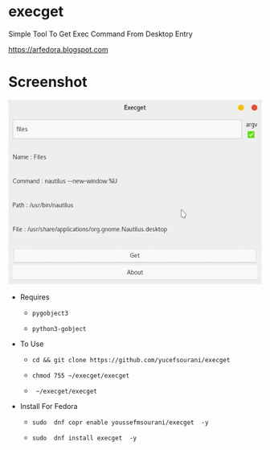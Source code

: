 # execget
Simple Tool To Get Exec Command From Desktop Entry


https://arfedora.blogspot.com



# Screenshot

![Alt text](https://raw.githubusercontent.com/yucefsourani/execget/master/Screenshot%20from%202017-10-19%2000-27-11.png "Screenshot")




* Requires

  * ``` pygobject3 ```
 
  * ``` python3-gobject ```



* To Use
 
  * ``` cd && git clone https://github.com/yucefsourani/execget ```

  * ``` chmod 755 ~/execget/execget ```

  * ``` ~/execget/execget```



* Install For Fedora

  * ``` sudo  dnf copr enable youssefmsourani/execget  -y ```
  
  * ``` sudo  dnf install execget  -y ```
